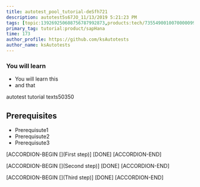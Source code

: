 ```yaml
---
title: autotest_pool_tutorial-deSfh721
description: autotest5s67JO_11/13/2019 5:21:23 PM
tags: [topic:139269250608756787992873,products:tech/73554900100700000996,tutorial:experience/advanced]
primary_tag: tutorial:product/sapHana
time: 173
author_profile: https://github.com/ksAutotests
author_name: ksAutotests
---
```

### You will learn
- You will learn this
- and that

autotest tutorial texts50350

## Prerequisites
- Prerequisute1
- Prerequisute2
- Prerequisute3

[ACCORDION-BEGIN [](First step)]
[DONE]
[ACCORDION-END]

[ACCORDION-BEGIN [](Second step)]
[DONE]
[ACCORDION-END]

[ACCORDION-BEGIN [](Third step)]
[DONE]
[ACCORDION-END]

